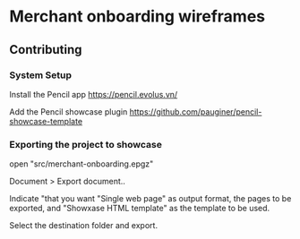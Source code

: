 # Merchant onboarding wireframes

## Contributing

### System Setup
Install the Pencil app https://pencil.evolus.vn/

Add the Pencil showcase plugin https://github.com/pauginer/pencil-showcase-template

### Exporting the project to showcase
open "src/merchant-onboarding.epgz"

Document > Export document..

Indicate "that you want "Single web page" as output format, the pages to be exported, and "Showxase HTML template" as the template to be used.

Select the destination folder and export.
